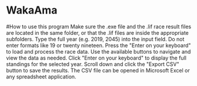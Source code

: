 # WakaAma
#How to use this program
Make sure the .exe file and the .lif race result files are located in the same folder, or that the .lif files are inside the appropriate subfolders.
Type the full year (e.g. 2019, 2045) into the input field.
Do not enter formats like 19 or twenty nineteen.
Press the "Enter on your keyboard" to load and process the race data.
Use the available buttons to navigate and view the data as needed.
Click "Enter on your keyboard" to display the full standings for the selected year.
Scroll down and click the "Export CSV" button to save the results.
The CSV file can be opened in Microsoft Excel or any spreadsheet application.
